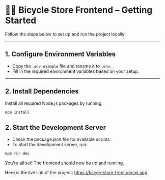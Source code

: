 # 🚴‍♂️ Bicycle Store Frontend – Getting Started

Follow the steps below to set up and run the project locally:

---

## 1. Configure Environment Variables

- Copy the `.env.example` file and rename it to `.env`.
- Fill in the required environment variables based on your setup.

---

## 2. Install Dependencies

Install all required Node.js packages by running:

```bash
npm install
```


## 2. Start the Development Server
- Check the package.json file for available scripts.
- To start the development server, run:
```bash
npm run dev
```

 You're all set! The frontend should now be up and running.

 Here is the live link of the project: https://bicyle-store-front.vercel.app